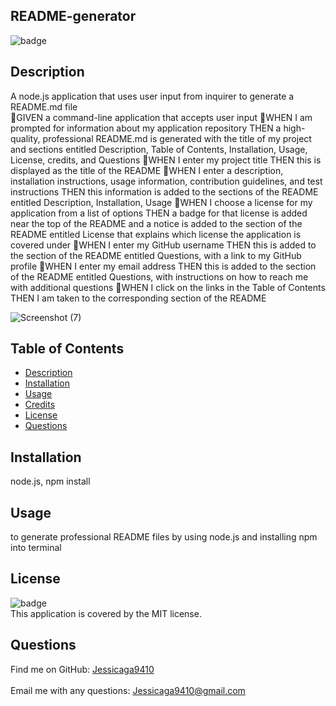 
  ## README-generator
![badge](https://img.shields.io/badge/license-${answers.license}-ff69b4)
## Description
 A node.js application that uses user input from inquirer to generate a README.md file <br />
🔆GIVEN a command-line application that accepts user input
🔆WHEN I am prompted for information about my application repository 
THEN a high-quality, professional README.md is generated with the title of my project and sections entitled Description, Table of Contents, Installation, Usage, License, credits, and Questions 
🔆WHEN I enter my project title THEN this is displayed as the title of the README 
🔆WHEN I enter a description, installation instructions, usage information, contribution guidelines, and test instructions THEN this information is added to the sections of the README entitled Description, Installation, Usage 
🔆WHEN I choose a license for my application from a list of options THEN a badge for that license is added near the top of the README and a notice is added to the section of the README entitled License that explains which license the application is covered under 
🔆WHEN I enter my GitHub username THEN this is added to the section of the README entitled Questions, with a link to my GitHub profile 
🔆WHEN I enter my email address THEN this is added to the section of the README entitled Questions, with instructions on how to reach me with additional questions 
🔆WHEN I click on the links in the Table of Contents THEN I am taken to the corresponding section of the README

 ![Screenshot (7)](https://user-images.githubusercontent.com/87554644/137416293-40f7e3d8-1da0-4cb5-807d-71cf8db8ea81.png)
## Table of Contents

- [Description](#description)
- [Installation](#installation)
- [Usage](#usage)
- [Credits](#credits)
- [License](#license)
- [Questions](#questions)



## Installation
 node.js, npm install
## Usage
to generate professional README files by using node.js and installing npm into terminal 
## License
![badge](https://img.shields.io/badge/license-MIT-ff69b4)
<br />
This application is covered by the MIT license. 

## Questions
Find me on GitHub: [Jessicaga9410](https://github.com/Jessicaga9410)<br />
<br />
Email me with any questions: Jessicaga9410@gmail.com<br /><br />


